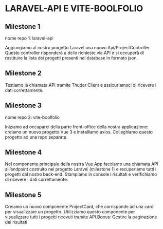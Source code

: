 # LARAVEL-API E  VITE-BOOLFOLIO

## Milestone 1
nome repo 1: laravel-api

Aggiungiamo al nostro progetto Laravel una nuovo Api/ProjectController. Questo controller risponderà a delle richieste via API e si occuperà di restituire la lista dei progetti presenti nel database in formato json.

## Milestone 2
Testiamo la chiamata API tramite Thuder Client e assicuriamoci di ricevere i dati correttamente.

## Milestone 3
nome repo 2: vite-boolfolio

Iniziamo ad occuparci della parte front-office della nostra applicazione: creiamo un nuovo progetto Vue 3  e installiamo axios.
Colleghiamo questo progetto ad una repo separata.

## Milestone 4
Nel componente principale della nostra Vue App facciamo una chiamata API all’endpoint costruito nel progetto Laravel (milestone 1) e recuperiamo tutti i progetti dal nostro back-end.
Stampiamo in console i risultati e verifichiamo di ricevere i dati correttamente.

## Milestone 5
Creiamo un nuovo componente ProjectCard, che corrisponde ad una card per visualizzare un progetto. Utilizziamo questo componente per visualizzare tutti i progetti ricevuti tramite API.Bonus:
Gestire la paginazione dei risultati